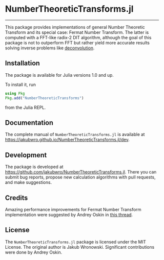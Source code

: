 # NumberTheoreticTransforms.jl

---

This package provides implementations of general Number Theoretic Transform and
its special case: Fermat Number Transform. The
latter is computed with a FFT-like radix-2 DIT algorithm, although the
goal of this package is not to outperform FFT but rather yield more accurate
results solving inverse problems like [deconvolution](https://github.com/JuliaDSP/Deconvolution.jl).

## Installation

The package is available for Julia versions 1.0 and up.

To install it, run
```julia
using Pkg
Pkg.add("NumberTheoreticTransforms")
```
from the Julia REPL.

## Documentation

The complete manual of `NumberTheoreticTransforms.jl` is available at
https://jakubwro.github.io/NumberTheoreticTransforms.jl/dev.

## Development

The package is developed at https://github.com/jakubwro/NumberTheoreticTransforms.jl.
There you can submit bug reports, propose new calculation algorithms with pull
requests, and make suggestions. 

## Credits

Amazing performance improvements for Fermat Number Transform implementation were suggested by Andrey Oskin in [this thread](https://discourse.julialang.org/t/performance-advice-needed/33467/11).

## License

The `NumberTheoreticTransforms.jl` package is licensed under the MIT License. The
original author is Jakub Wronowski. Significant contributions were done by Andrey
Oskin.
